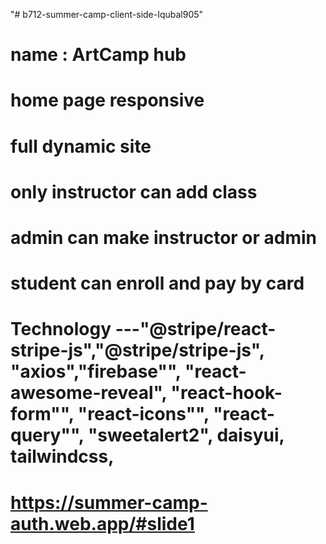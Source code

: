 "# b712-summer-camp-client-side-Iqubal905" 


# name : ArtCamp hub
# home page responsive
# full dynamic site
# only instructor can add class
# admin can make instructor or admin
# student can enroll  and pay by card

# Technology ---"@stripe/react-stripe-js","@stripe/stripe-js", "axios","firebase"", "react-awesome-reveal", "react-hook-form"", "react-icons"", "react-query"", "sweetalert2", daisyui, tailwindcss,


# https://summer-camp-auth.web.app/#slide1



    
   
    
   
   
   
   
   
   
   
